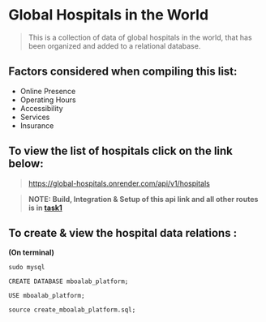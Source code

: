 # Global Hospitals in the World

> This is a collection of data of global hospitals in the world, that has been organized and added to a relational database.

## Factors considered when compiling this list:

  + Online Presence
  + Operating Hours
  + Accessibility
  + Services
  + Insurance

## To view the list of hospitals click on the link below:
> https://global-hospitals.onrender.com/api/v1/hospitals

> **NOTE: Build, Integration & Setup of this api link and all other routes is in [task1](https://github.com/Charawey-X/Outreachy_May_2023-August_2023-Internships/tree/task_1/Create%20a%20platform%20to%20link-up%20medical%20facilities%20globally/Applicants/Yvonne%20Charawe/task1)**
## To create & view the hospital data relations :

**(On terminal)**

```
sudo mysql

CREATE DATABASE mboalab_platform;

USE mboalab_platform;

source create_mboalab_platform.sql;
```


